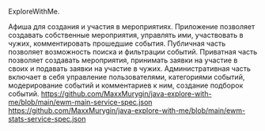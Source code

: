 ExploreWithMe.

Афиша для создания и участия в мероприятиях.
Приложение позволяет создавать собственные мероприятия, управлять ими, участвовать в чужих, комментировать прошедшие события.
Публичная часть позволяет возможность поиска и фильтрации событий.
Приватная часть позволяет создавать мероприятия, принимать заявки на участие в своих и подавать заявки на участие в чужих.
Административная часть включает в себя управление пользователями, категориями событий, модерирование событий и комментариев к ним, создание подборок событий. 
https://github.com/MaxxMurygin/java-explore-with-me/blob/main/ewm-main-service-spec.json
https://github.com/MaxxMurygin/java-explore-with-me/blob/main/ewm-stats-service-spec.json
